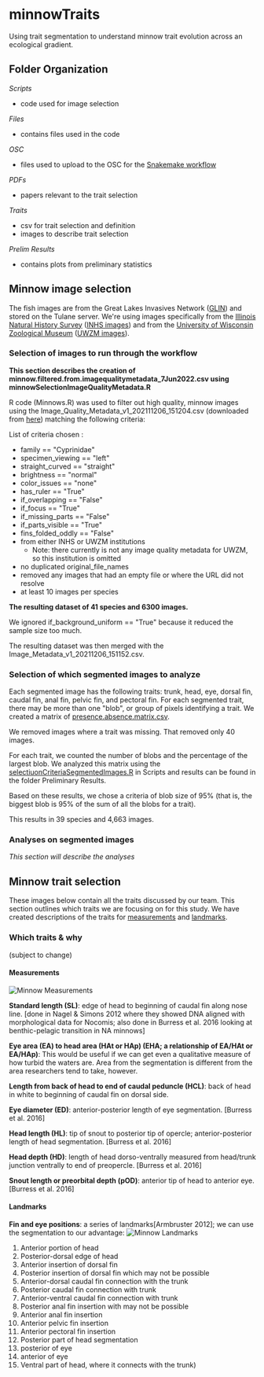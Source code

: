 # minnowTraits
Using trait segmentation to understand minnow trait evolution across an ecological gradient.

## Folder Organization

*Scripts*
- code used for image selection

*Files*
- contains files used in the code

*OSC*
- files used to upload to the OSC for the <a href="https://github.com/hdr-bgnn/BGNN_Snakemake">Snakemake workflow</a>

*PDFs*
- papers relevant to the trait selection

*Traits*
- csv for trait selection and definition
- images to describe trait selection

*Prelim Results*
- contains plots from preliminary statistics

## Minnow image selection

The fish images are from the Great Lakes Invasives Network (<a href="https://glin.com/">GLIN</a>) and stored on the Tulane server. We're using images specifically from the <a href="https://inhs.illinois.edu/">Illinois Natural History Survey</a> (<a href="http://www.tubri.org/HDR/INHS/">INHS images</a>) and from the <a href="https://uwzm.integrativebiology.wisc.edu/">University of Wisconsin Zoological Museum</a> (<a href="http://www.tubri.org/HDR/UWZM/">UWZM images</a>).

### Selection of images to run through the workflow

**This section describes the creation of minnow.filtered.from.imagequalitymetadata_7Jun2022.csv using minnowSelectionImageQualityMetadata.R**

R code (Minnows.R) was used to filter out high quality, minnow images using the Image_Quality_Metadata_v1_202111206_151204.csv (downloaded from <a href="https://bgnn.tulane.edu/hdrweb/hdr/imagemetadata/">here</a>) matching the following criteria:

List of criteria chosen :

* family == "Cyprinidae" 
* specimen_viewing == "left" 
* straight_curved == "straight" 
* brightness == "normal" 
* color_issues == "none" 
* has_ruler == "True" 
* if_overlapping == "False" 
* if_focus == "True"
* if_missing_parts == "False"
* if_parts_visible == "True"
* fins_folded_oddly == "False"
* from either INHS or UWZM institutions
    - Note: there currently is not any image quality metadata for UWZM, so this institution is omitted
* no duplicated original_file_names
* removed any images that had an empty file or where the URL did not resolve
* at least 10 images per species

**The resulting dataset of 41 species and 6300 images.**

We ignored if_background_uniform == "True" because it reduced the sample size too much.

The resulting dataset was then merged with the Image_Metadata_v1_20211206_151152.csv.

### Selection of which segmented images to analyze

Each segmented image has the following traits: trunk, head, eye, dorsal fin, caudal fin, anal fin, pelvic fin, and pectoral fin. For each segmented trait, there may be more than one "blob", or group of pixels identifying a trait. We created a matrix of <a href="https://github.com/hdr-bgnn/minnowTraits/blob/main/Files/presence.absence.matrix.csv"> presence.absence.matrix.csv</a>.

We removed images where a trait was missing. That removed only 40 images.

For each trait, we counted the number of blobs and the percentage of the largest blob. We analyzed this matrix using the <a href="https://github.com/hdr-bgnn/minnowTraits/blob/main/Scripts/selectionCriteraSegmentedImages.R">selectiuonCriteriaSegmentedImages.R</a> in Scripts and results can be found in the folder Preliminary Results.

Based on these results, we chose a criteria of blob size of 95% (that is, the biggest blob is 95% of the sum of all the blobs for a trait).

This results in 39 species and 4,663 images.

### Analyses on segmented images

*This section will describe the analyses*

## Minnow trait selection

These images below contain all the traits discussed by our team. This section outlines which traits we are focusing on for this study. We have created descriptions of the traits for <a href="https://github.com/hdr-bgnn/minnowTraits/blob/main/Traits/MinnowMeasurements%20(trimmed%2028Jun2022).csv">measurements</a> and <a href="https://github.com/hdr-bgnn/minnowTraits/blob/main/Traits/MinnowLandmarks%20(trimmed%2028Jun2022).csv">landmarks</a>.

### Which traits & why
(subject to change)

#### Measurements
![Minnow Measurements](https://github.com/hdr-bgnn/minnowTraits/blob/main/Traits/Minnow%20Length%20Traits%20(trimmed%2028Jun2022).png)

**Standard length (SL)**: edge of head to beginning of caudal fin along nose line. [done in Nagel & Simons 2012 where they showed DNA aligned with morphological data for Nocomis; also done in Burress et al. 2016 looking at benthic-pelagic transition in NA minnows]

**Eye area (EA) to head area (HAt or HAp) (EHA; a relationship of EA/HAt or EA/HAp)**: This would be useful if we can get even a qualitative measure of how turbid the waters are. Area from the segmentation is different from the area researchers tend to take, however.

**Length from back of head to end of caudal peduncle (HCL)**: back of head in white to beginning of caudal fin on dorsal side.

**Eye diameter (ED)**: anterior-posterior length of eye segmentation. [Burress et al. 2016]

**Head length (HL)**: tip of snout to posterior tip of opercle; anterior-posterior length of head segmentation. [Burress et al. 2016]

**Head depth (HD)**: length of head dorso-ventrally measured from head/trunk junction ventrally to end of preopercle. [Burress et al. 2016]

**Snout length or preorbital depth (pOD)**: anterior tip of head to anterior eye. [Burress et al. 2016]

#### Landmarks
**Fin and eye positions**: a series of landmarks[Armbruster 2012]; we can use the segmentation to our advantage:
![Minnow Landmarks](https://github.com/hdr-bgnn/minnowTraits/blob/main/Traits/Minnow%20Landmarks%20(trimmed%2028Jun2022).png)

1. Anterior portion of head
2. Posterior-dorsal edge of head
3. Anterior insertion of dorsal fin
4. Posterior insertion of dorsal fin which may not be possible
5. Anterior-dorsal caudal fin connection with the trunk
6. Posterior caudal fin connection with trunk
7. Anterior-ventral caudal fin connection with trunk
8. Posterior anal fin insertion with may not be possible
9. Anterior anal fin insertion
10. Anterior pelvic fin insertion
11. Anterior pectoral fin insertion
12. Posterior part of head segmentation
13. posterior of eye
14. anterior of eye
15. Ventral part of head, where it connects with the trunk)

